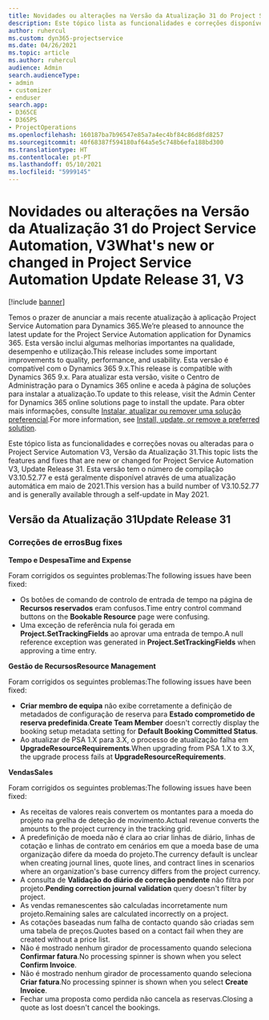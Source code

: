 ```yaml
---
title: Novidades ou alterações na Versão da Atualização 31 do Project Service Automation, V3
description: Este tópico lista as funcionalidades e correções disponíveis no Project Service Automation V3, Versão da Atualização 31, V3.
author: ruhercul
ms.custom: dyn365-projectservice
ms.date: 04/26/2021
ms.topic: article
ms.author: ruhercul
audience: Admin
search.audienceType:
- admin
- customizer
- enduser
search.app:
- D365CE
- D365PS
- ProjectOperations
ms.openlocfilehash: 160187ba7b96547e85a7a4ec4bf84c86d8fd8257
ms.sourcegitcommit: 40f68387f594180af64a5e5c748b6efa188bd300
ms.translationtype: HT
ms.contentlocale: pt-PT
ms.lasthandoff: 05/10/2021
ms.locfileid: "5999145"
---
```

# <a name="whats-new-or-changed-in-project-service-automation-update-release-31-v3"></a><span data-ttu-id="c21b4-103">Novidades ou alterações na Versão da Atualização 31 do Project Service Automation, V3</span><span class="sxs-lookup"><span data-stu-id="c21b4-103">What's new or changed in Project Service Automation Update Release 31, V3</span></span>

[!include [banner](../includes/psa-now-project-operations.md)]

<span data-ttu-id="c21b4-104">Temos o prazer de anunciar a mais recente atualização à aplicação Project Service Automation para Dynamics 365.</span><span class="sxs-lookup"><span data-stu-id="c21b4-104">We’re pleased to announce the latest update for the Project Service Automation application for Dynamics 365.</span></span> <span data-ttu-id="c21b4-105">Esta versão inclui algumas melhorias importantes na qualidade, desempenho e utilização.</span><span class="sxs-lookup"><span data-stu-id="c21b4-105">This release includes some important improvements to quality, performance, and usability.</span></span> <span data-ttu-id="c21b4-106">Esta versão é compatível com o Dynamics 365 9.x.</span><span class="sxs-lookup"><span data-stu-id="c21b4-106">This release is compatible with Dynamics 365 9.x.</span></span> <span data-ttu-id="c21b4-107">Para atualizar esta versão, visite o Centro de Administração para o Dynamics 365 online e aceda à página de soluções para instalar a atualização.</span><span class="sxs-lookup"><span data-stu-id="c21b4-107">To update to this release, visit the Admin Center for Dynamics 365 online solutions page to install the update.</span></span> <span data-ttu-id="c21b4-108">Para obter mais informações, consulte [Instalar, atualizar ou remover uma solução preferencial](/power-platform/admin/install-remove-preferred-solution).</span><span class="sxs-lookup"><span data-stu-id="c21b4-108">For more information, see [Install, update, or remove a preferred solution](/power-platform/admin/install-remove-preferred-solution).</span></span>

<span data-ttu-id="c21b4-109">Este tópico lista as funcionalidades e correções novas ou alteradas para o Project Service Automation V3, Versão da Atualização 31.</span><span class="sxs-lookup"><span data-stu-id="c21b4-109">This topic lists the features and fixes that are new or changed for Project Service Automation V3, Update Release 31.</span></span> <span data-ttu-id="c21b4-110">Esta versão tem o número de compilação V3.10.52.77 e está geralmente disponível através de uma atualização automática em maio de 2021.</span><span class="sxs-lookup"><span data-stu-id="c21b4-110">This version has a build number of V3.10.52.77 and is generally available through a self-update in May 2021.</span></span>

## <a name="update-release-31"></a><span data-ttu-id="c21b4-111">Versão da Atualização 31</span><span class="sxs-lookup"><span data-stu-id="c21b4-111">Update Release 31</span></span>

### <a name="bug-fixes"></a><span data-ttu-id="c21b4-112">Correções de erros</span><span class="sxs-lookup"><span data-stu-id="c21b4-112">Bug fixes</span></span>

<span data-ttu-id="c21b4-113">**Tempo e Despesa**</span><span class="sxs-lookup"><span data-stu-id="c21b4-113">**Time and Expense**</span></span>

<span data-ttu-id="c21b4-114">Foram corrigidos os seguintes problemas:</span><span class="sxs-lookup"><span data-stu-id="c21b4-114">The following issues have been fixed:</span></span>

- <span data-ttu-id="c21b4-115">Os botões de comando de controlo de entrada de tempo na página de **Recursos reservados** eram confusos.</span><span class="sxs-lookup"><span data-stu-id="c21b4-115">Time entry control command buttons on the **Bookable Resource** page were confusing.</span></span>
- <span data-ttu-id="c21b4-116">Uma exceção de referência nula foi gerada em **Project.SetTrackingFields** ao aprovar uma entrada de tempo.</span><span class="sxs-lookup"><span data-stu-id="c21b4-116">A null reference exception was generated in **Project.SetTrackingFields** when approving a time entry.</span></span>

<span data-ttu-id="c21b4-117">**Gestão de Recursos**</span><span class="sxs-lookup"><span data-stu-id="c21b4-117">**Resource Management**</span></span>

<span data-ttu-id="c21b4-118">Foram corrigidos os seguintes problemas:</span><span class="sxs-lookup"><span data-stu-id="c21b4-118">The following issues have been fixed:</span></span>

- <span data-ttu-id="c21b4-119">**Criar membro de equipa** não exibe corretamente a definição de metadados de configuração de reserva para **Estado comprometido de reserva predefinida**.</span><span class="sxs-lookup"><span data-stu-id="c21b4-119">**Create Team Member** doesn't correctly display the booking setup metadata setting for **Default Booking Committed Status**.</span></span>
- <span data-ttu-id="c21b4-120">Ao atualizar de PSA 1.X para 3.X, o processo de atualização falha em **UpgradeResourceRequirements**.</span><span class="sxs-lookup"><span data-stu-id="c21b4-120">When upgrading from PSA 1.X to 3.X, the upgrade process fails at **UpgradeResourceRequirements**.</span></span>


<span data-ttu-id="c21b4-121">**Vendas**</span><span class="sxs-lookup"><span data-stu-id="c21b4-121">**Sales**</span></span>

<span data-ttu-id="c21b4-122">Foram corrigidos os seguintes problemas:</span><span class="sxs-lookup"><span data-stu-id="c21b4-122">The following issues have been fixed:</span></span>

- <span data-ttu-id="c21b4-123">As receitas de valores reais convertem os montantes para a moeda do projeto na grelha de deteção de movimento.</span><span class="sxs-lookup"><span data-stu-id="c21b4-123">Actual revenue converts the amounts to the project currency in the tracking grid.</span></span>
- <span data-ttu-id="c21b4-124">A predefinição de moeda não é clara ao criar linhas de diário, linhas de cotação e linhas de contrato em cenários em que a moeda base de uma organização difere da moeda do projeto.</span><span class="sxs-lookup"><span data-stu-id="c21b4-124">The currency default is unclear when creating journal lines, quote lines, and contract lines in scenarios where an organization's base currency differs from the project currency.</span></span>
- <span data-ttu-id="c21b4-125">A consulta de **Validação do diário de correção pendente** não filtra por projeto.</span><span class="sxs-lookup"><span data-stu-id="c21b4-125">**Pending correction journal validation** query doesn't filter by project.</span></span>
- <span data-ttu-id="c21b4-126">As vendas remanescentes são calculadas incorretamente num projeto.</span><span class="sxs-lookup"><span data-stu-id="c21b4-126">Remaining sales are calculated incorrectly on a project.</span></span>
- <span data-ttu-id="c21b4-127">As cotações baseadas num falha de contacto quando são criadas sem uma tabela de preços.</span><span class="sxs-lookup"><span data-stu-id="c21b4-127">Quotes based on a contact fail when they are created without a price list.</span></span>
- <span data-ttu-id="c21b4-128">Não é mostrado nenhum girador de processamento quando seleciona **Confirmar fatura**.</span><span class="sxs-lookup"><span data-stu-id="c21b4-128">No processing spinner is shown when you select **Confirm Invoice**.</span></span>
- <span data-ttu-id="c21b4-129">Não é mostrado nenhum girador de processamento quando seleciona **Criar fatura**.</span><span class="sxs-lookup"><span data-stu-id="c21b4-129">No processing spinner is shown when you select **Create Invoice**.</span></span>
- <span data-ttu-id="c21b4-130">Fechar uma proposta como perdida não cancela as reservas.</span><span class="sxs-lookup"><span data-stu-id="c21b4-130">Closing a quote as lost doesn't cancel the bookings.</span></span>







